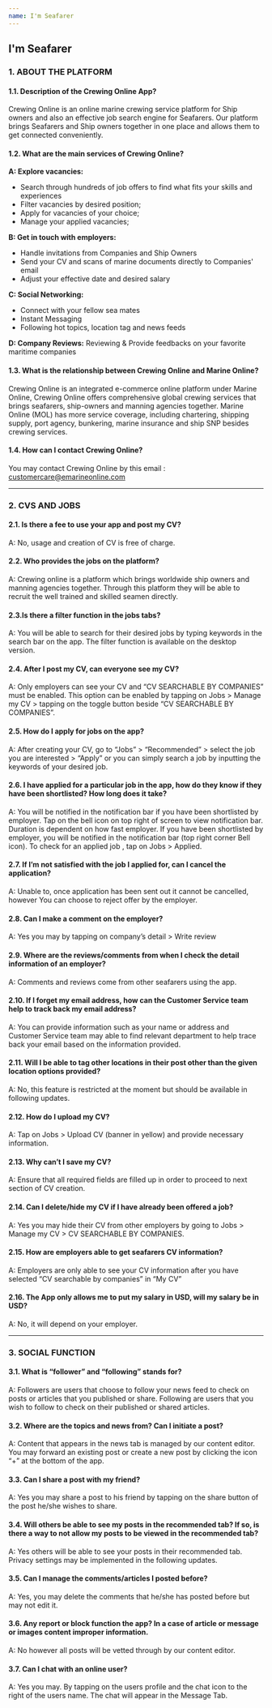 ```yaml
---
name: I'm Seafarer
---
```


## I'm Seafarer

### 1. ABOUT THE PLATFORM

#### 1.1. Description of the Crewing Online App?

Crewing Online is an online marine crewing service platform for Ship owners and also an effective job search engine for Seafarers. Our platform brings Seafarers and Ship owners together in one place and allows them to get connected conveniently.

#### 1.2. What are the main services of Crewing Online?

**A: Explore vacancies:**
- Search through hundreds of job offers to find what fits your skills and experiences 
- Filter vacancies by desired position;
- Apply for vacancies of your choice;
- Manage your applied vacancies;

**B: Get in touch with employers:**
- Handle invitations from Companies and Ship Owners
- Send your CV and scans of marine documents directly to Companies' email
- Adjust your effective date and desired salary

**C: Social Networking:**
- Connect with your fellow sea mates
- Instant Messaging 
- Following hot topics, location tag and news feeds

**D: Company Reviews:**
Reviewing & Provide feedbacks on your favorite maritime companies

#### 1.3. What is the relationship between Crewing Online and Marine Online?

Crewing Online is an integrated e-commerce online platform under Marine Online, Crewing Online offers comprehensive global crewing services that brings seafarers, ship-owners and manning agencies together. Marine Online (MOL) has more service coverage, including chartering, shipping supply, port agency, bunkering, marine insurance and ship SNP besides crewing services.

#### 1.4. How can I contact Crewing Online?

You may contact Crewing Online by this email : [customercare@emarineonline.com](mailto:customercare@emarineonline.com)

---
### 2. CVS AND JOBS

#### 2.1. Is there a fee to use your app and post my CV?

A: No, usage and creation of CV is free of charge.

#### 2.2. Who provides the jobs on the platform?

A: Crewing online is a platform which brings worldwide ship owners and manning agencies together. Through this platform they will be able to recruit the well trained and skilled seamen directly. 

#### 2.3.Is there a filter function in the jobs tabs?

A: You will be able to search for their desired jobs by typing keywords in the search bar on the app. The filter function is available on the desktop version.

#### 2.4. After I post my CV, can everyone see my CV?

A: Only employers can see your CV and “CV SEARCHABLE BY COMPANIES” must be enabled. This option can be enabled by tapping on Jobs > Manage my CV > tapping on the toggle button beside “CV SEARCHABLE BY COMPANIES”.

#### 2.5. How do I apply for jobs on the app?

A: After creating your CV, go to “Jobs” > “Recommended” > select the job you are interested > “Apply” or you can simply search a job by inputting the keywords of your desired job.

#### 2.6. I have applied for a particular job in the app, how do they know if they have been shortlisted? How long does it take?  

A: You will be notified in the notification bar if you have been shortlisted by employer. Tap on the bell icon on top right of screen to view notification bar. Duration is dependent on how fast employer. If you have been shortlisted by employer, you will be notified in the notification bar (top right corner Bell icon). To check for an applied job , tap on Jobs > Applied.

#### 2.7. If I’m not satisfied with the job I applied for, can I cancel the application?

A: Unable to, once application has been sent out it cannot be cancelled, however You can choose to reject offer by the employer.

#### 2.8. Can I make a comment on the employer?

A: Yes you may by tapping on company’s detail > Write review

#### 2.9. Where are the reviews/comments from when I check the detail information of an employer?

A: Comments and reviews come from other seafarers using the app.

#### 2.10. If I forget my email address, how can the Customer Service team help to track back my email address?

A: You can provide information such as your name or address and Customer Service team may able to find relevant department to help trace back your email based on the information provided.

#### 2.11. Will I be able to tag other locations in their post other than the given location options provided?

A: No, this feature is restricted at the moment but should be available in following updates.

#### 2.12. How do I upload my CV?

A: Tap on Jobs > Upload CV (banner in yellow) and provide necessary information.

#### 2.13. Why can’t I save my CV?

A: Ensure that all required fields are filled up in order to proceed to next section of CV creation.

#### 2.14. Can I delete/hide my CV if I have already been offered a job?

A: Yes you may hide their CV from other employers by going to Jobs > Manage my CV > CV SEARCHABLE BY COMPANIES. 

#### 2.15. How are employers able to get seafarers CV information?

A: Employers are only able to see your CV information after you have selected  “CV searchable by companies” in “My CV”

#### 2.16. The App only allows me to put my salary in USD, will my salary be in USD?

A: No, it will depend on your employer.

---
### 3. SOCIAL FUNCTION

#### 3.1. What is “follower” and “following” stands for?

A: Followers are users that choose to follow your news feed to check on posts or articles that you published or share. 
Following are users that you wish to follow to check on their published or shared articles.

#### 3.2. Where are the topics and news from? Can I initiate a post?

A: Content that appears in the news tab is managed by our content editor. You may forward an existing post or create a new post by clicking the icon “+” at the bottom of the app.

#### 3.3. Can I share a post with my friend?

A: Yes you may share a post to his friend by tapping on the share button of the post he/she wishes to share.

#### 3.4. Will others be able to see my posts in the recommended tab? If so, is there a way to not allow my posts to be viewed in the recommended tab?

A: Yes others will be able to see your posts in their recommended tab. Privacy settings may be implemented in the following updates.

#### 3.5. Can I manage the comments/articles I posted before?

A: Yes, you may delete the comments that he/she has posted before but may not edit it.

#### 3.6. Any report or block function the app? In a case of article or message or images content improper information.

A: No however all posts will be vetted through by our content editor.

#### 3.7. Can I chat with an online user?

A: Yes you may. By tapping on the users profile and the chat icon to the right of the users name. The chat will appear in the Message Tab.
